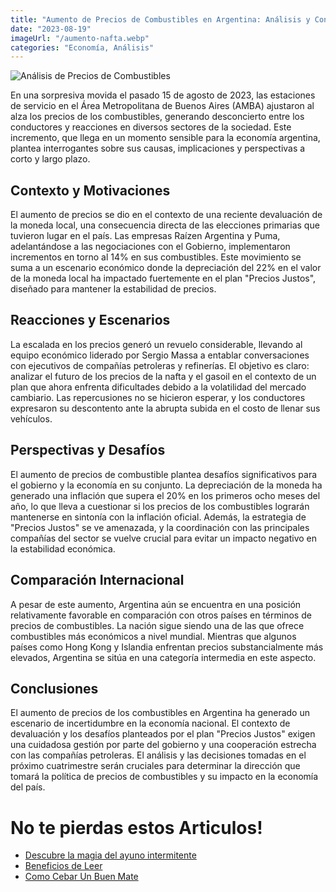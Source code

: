 ```yaml
---
title: "Aumento de Precios de Combustibles en Argentina: Análisis y Consecuencias"
date: "2023-08-19"
imageUrl: "/aumento-nafta.webp"
categories: "Economía, Análisis"
---
```


![Análisis de Precios de Combustibles](/aumento-nafta.webp)


En una sorpresiva movida el pasado 15 de agosto de 2023, las estaciones de servicio en el Área Metropolitana de Buenos Aires (AMBA) ajustaron al alza los precios de los combustibles, generando desconcierto entre los conductores y reacciones en diversos sectores de la sociedad. Este incremento, que llega en un momento sensible para la economía argentina, plantea interrogantes sobre sus causas, implicaciones y perspectivas a corto y largo plazo.

## Contexto y Motivaciones

El aumento de precios se dio en el contexto de una reciente devaluación de la moneda local, una consecuencia directa de las elecciones primarias que tuvieron lugar en el país. Las empresas Raízen Argentina y Puma, adelantándose a las negociaciones con el Gobierno, implementaron incrementos en torno al 14% en sus combustibles. Este movimiento se suma a un escenario económico donde la depreciación del 22% en el valor de la moneda local ha impactado fuertemente en el plan "Precios Justos", diseñado para mantener la estabilidad de precios.

## Reacciones y Escenarios

La escalada en los precios generó un revuelo considerable, llevando al equipo económico liderado por Sergio Massa a entablar conversaciones con ejecutivos de compañías petroleras y refinerías. El objetivo es claro: analizar el futuro de los precios de la nafta y el gasoil en el contexto de un plan que ahora enfrenta dificultades debido a la volatilidad del mercado cambiario. Las repercusiones no se hicieron esperar, y los conductores expresaron su descontento ante la abrupta subida en el costo de llenar sus vehículos.

## Perspectivas y Desafíos

El aumento de precios de combustible plantea desafíos significativos para el gobierno y la economía en su conjunto. La depreciación de la moneda ha generado una inflación que supera el 20% en los primeros ocho meses del año, lo que lleva a cuestionar si los precios de los combustibles lograrán mantenerse en sintonía con la inflación oficial. Además, la estrategia de "Precios Justos" se ve amenazada, y la coordinación con las principales compañías del sector se vuelve crucial para evitar un impacto negativo en la estabilidad económica.

## Comparación Internacional

A pesar de este aumento, Argentina aún se encuentra en una posición relativamente favorable en comparación con otros países en términos de precios de combustibles. La nación sigue siendo una de las que ofrece combustibles más económicos a nivel mundial. Mientras que algunos países como Hong Kong y Islandia enfrentan precios substancialmente más elevados, Argentina se sitúa en una categoría intermedia en este aspecto.

## Conclusiones

El aumento de precios de los combustibles en Argentina ha generado un escenario de incertidumbre en la economía nacional. El contexto de devaluación y los desafíos planteados por el plan "Precios Justos" exigen una cuidadosa gestión por parte del gobierno y una cooperación estrecha con las compañías petroleras. El análisis y las decisiones tomadas en el próximo cuatrimestre serán cruciales para determinar la dirección que tomará la política de precios de combustibles y su impacto en la economía del país.


# No te pierdas estos Articulos!

- [Descubre la magia del ayuno intermitente](https://abelardo.blog/posts/ayuno-intermitente)
- [Beneficios de Leer](https://abelardo.blog/posts/beneficios-de-leer) 
- [Como Cebar Un Buen Mate](https://abelardo.blog/posts/como-cebar-un-buen-mate) 